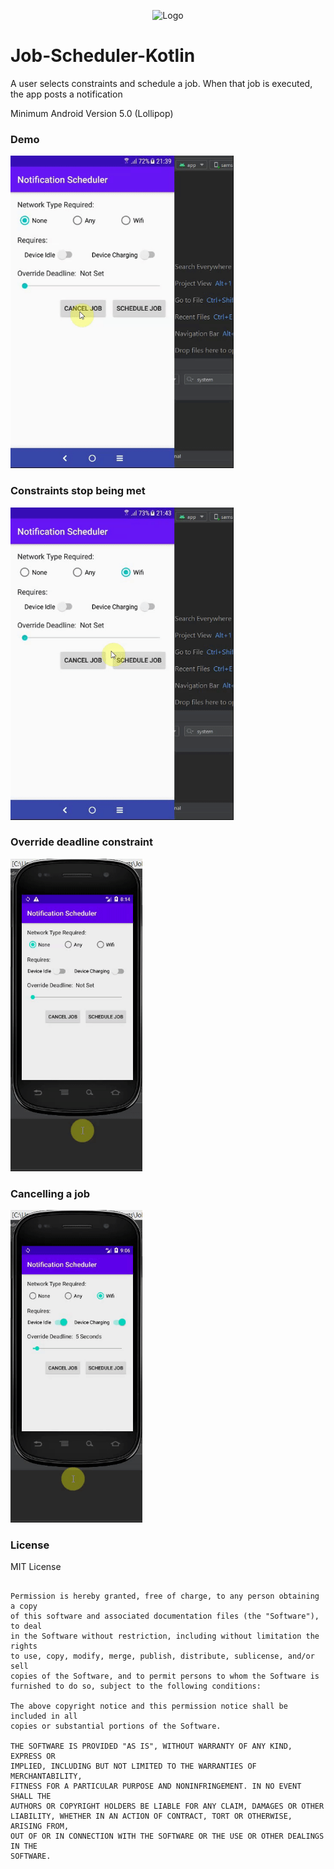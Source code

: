 <p align="center"><img 
	src="https://user-images.githubusercontent.com/25055256/81497128-28dce800-92c5-11ea-90ef-db81e62ed066.png" 
	alt="Logo" width="40px" height="40px" /></p>
  
# Job-Scheduler-Kotlin
A user selects constraints and schedule a job. When that job is executed, the app posts a notification

Minimum Android Version 5.0 (Lollipop)

### Demo
<img src="demo/NotificationScheduler1.gif" alt="Demo" height="500px" />

### Constraints stop being met
<img src="demo/NotificationScheduler2.gif" alt="Demo" height="500px" />
	
	
### Override deadline constraint
<img src="demo/NotificationScheduler3.gif" alt="Demo" height="500px" />

### Cancelling a job
<img src="demo/NotificationScheduler4.gif" alt="Demo" height="500px" />

### License

MIT License

```Copyright (c) 2020 fortie40

Permission is hereby granted, free of charge, to any person obtaining a copy
of this software and associated documentation files (the "Software"), to deal
in the Software without restriction, including without limitation the rights
to use, copy, modify, merge, publish, distribute, sublicense, and/or sell
copies of the Software, and to permit persons to whom the Software is
furnished to do so, subject to the following conditions:

The above copyright notice and this permission notice shall be included in all
copies or substantial portions of the Software.

THE SOFTWARE IS PROVIDED "AS IS", WITHOUT WARRANTY OF ANY KIND, EXPRESS OR
IMPLIED, INCLUDING BUT NOT LIMITED TO THE WARRANTIES OF MERCHANTABILITY,
FITNESS FOR A PARTICULAR PURPOSE AND NONINFRINGEMENT. IN NO EVENT SHALL THE
AUTHORS OR COPYRIGHT HOLDERS BE LIABLE FOR ANY CLAIM, DAMAGES OR OTHER
LIABILITY, WHETHER IN AN ACTION OF CONTRACT, TORT OR OTHERWISE, ARISING FROM,
OUT OF OR IN CONNECTION WITH THE SOFTWARE OR THE USE OR OTHER DEALINGS IN THE
SOFTWARE.

